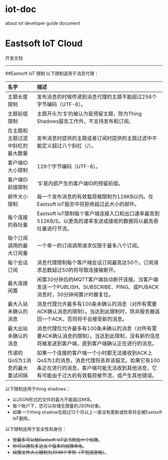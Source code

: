 # iot-doc
about iot developer guide document
# Eastsoft IoT Cloud

开发文档

---

##<a name="limits"/>Eastsoft IoT 限制
以下限制适用于消息代理：

| 名字   | 描述          |
|   :-------------------   | :------------------   |
|主题长度限制 | 发布消息的时候传递到消息代理的主题不能超过256个字节编码（UTF-8）。|
|主题前缀限制 |主题开头为'\$'的被认为是预留主题，除为Thing Shadows服务工作外，不支持发布和订阅。  |
|在主题和主题过滤中斜杠的最大数量    | 发布消息时提供的主题或者订阅时提供的主题过滤中不能定义超过八个斜杠（/）。|
| 客户端ID大小限制     | 128个字节编码（UTF-8）。|
| 客户端ID前缀限制      | '$'是内部产生的客户端ID的预留前缀。|
| 邮件大小限制     | 每一个发布消息的有效载荷被限制为128KB以内。在Eastsoft IoT服务中将拒绝超过此大小的邮件。     |
| 每个连接的吞吐量	| Eastsoft IoT限制每个客户端连接入口和出口速率最高到512KB/S。以更高的速率发送或接收的数据将以最高吞吐量进行节流。|
| 每个订阅调用的最大订阅量     | 一个单一的订阅调用请求仅限于最多八个订阅。     |
| 每个会话订阅	| 消息代理限制每个客户端会话订阅最高达50个。订阅请求总数超过50的将导致连接被断开。|
| 最大连接闲置	| 闲置30分钟后的MQTT客户端自动断开连接。当客户端发送一个PUBLISH、SUBSCRIBE、PING、或PUBACK消息时，30分钟闲置计时器复位。|
| 最大入站未确认的消息		| 消息代理允许最多有100条未确认的消息（对所有需要ACK确认消息的限制）。当达到此限制时，除非服务器返回一个ACK，否则将不会接受新的消息。|
|最大出站未确认的消息|消息代理仅允许最多有100条未确认的消息（对所有需要ACK确认消息的限制）。当达到此限制，没有新的信息将被发送到客户端，直到客户端确认正在进行的消息。|
|传递的QoS为1消息的最大重试间隔|如果一个连接的客户端一个小时都无法接收到ACK上QoS为1的消息，消息代理将丢弃该报文。如果它有100条正在进行的消息，客户端可能无法收到其他消息，它有可能由于过大的有效载荷被节流，或产生其他错误。|

以下限制适用于thing shadows：

* 以JSON形式的文件的最大不能超过8KB。
* 每个帐户下，您可以存储无限量的JSON对象。
* 如果一个thing shadow在超过12个月以上一直没有更新或检索将会被Eastsoft IoT删除。  

以下限制适用于安全性和身份：

* ~~您最多可以给Eastsoft IoT证书附加十个权限~~。
* ~~你可以拥有多达五个版本的权限命名~~。
* ~~权限文件大小限制为2048个字符（不包括空格）~~。



